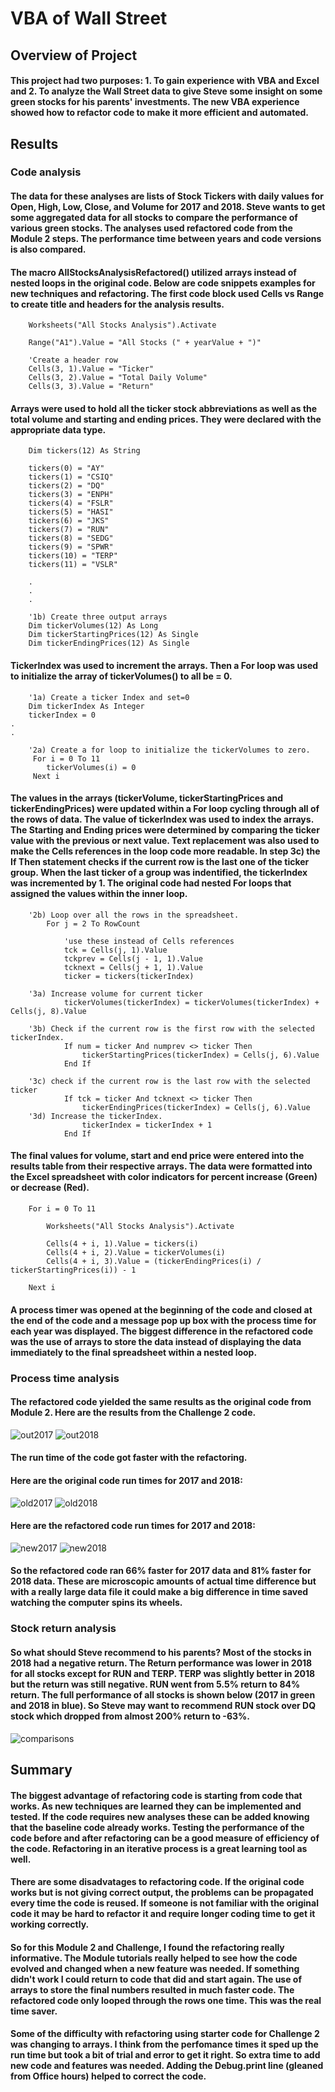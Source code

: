 # VBA of Wall Street

## Overview of Project

#### This project had two purposes: 1. To gain experience with VBA and Excel and 2. To analyze the Wall Street data to give Steve some insight on some green stocks for his parents' investments. The new VBA experience showed how to refactor code to make it more efficient and automated.

## Results

### Code analysis

#### The data for these analyses are lists of Stock Tickers with daily values for Open, High, Low, Close, and Volume for 2017 and 2018. Steve wants to get some aggregated data for all stocks to compare the performance of various green stocks. The analyses used refactored code from the Module 2 steps. The performance time between years and code versions is also compared.

#### The macro AllStocksAnalysisRefactored() utilized arrays instead of nested loops in the original code. Below are code snippets examples for new techniques and refactoring. The first code block used Cells vs Range to create title and headers for the analysis results.

```VB
    Worksheets("All Stocks Analysis").Activate
    
    Range("A1").Value = "All Stocks (" + yearValue + ")"
    
    'Create a header row
    Cells(3, 1).Value = "Ticker"
    Cells(3, 2).Value = "Total Daily Volume"
    Cells(3, 3).Value = "Return"
```
#### Arrays were used to hold all the ticker stock abbreviations as well as the total volume and starting and ending prices. They were declared with the appropriate data type.

```VB
    Dim tickers(12) As String
    
    tickers(0) = "AY"
    tickers(1) = "CSIQ"
    tickers(2) = "DQ"
    tickers(3) = "ENPH"
    tickers(4) = "FSLR"
    tickers(5) = "HASI"
    tickers(6) = "JKS"
    tickers(7) = "RUN"
    tickers(8) = "SEDG"
    tickers(9) = "SPWR"
    tickers(10) = "TERP"
    tickers(11) = "VSLR"

    .
    .
    .
    
    '1b) Create three output arrays
    Dim tickerVolumes(12) As Long
    Dim tickerStartingPrices(12) As Single
    Dim tickerEndingPrices(12) As Single
```

#### TickerIndex was used to increment the arrays. Then a For loop was used to initialize the array of tickerVolumes() to all be = 0.

```VB
    '1a) Create a ticker Index and set=0
    Dim tickerIndex As Integer
    tickerIndex = 0
.
.

    '2a) Create a for loop to initialize the tickerVolumes to zero.
     For i = 0 To 11
        tickerVolumes(i) = 0
     Next i
```

#### The values in the arrays (tickerVolume, tickerStartingPrices and tickerEndingPrices) were updated within a For loop cycling through all of the rows of data. The value of tickerIndex was used to index the arrays. The Starting and Ending prices were determined by comparing the ticker value with the previous or next value. Text replacement was also used to make the Cells references in the loop code more readable. In step 3c) the If Then statement checks if the current row is the last one of the ticker group. When the last ticker of a group was indentified, the tickerIndex was incremented by 1. The original code had nested For loops that assigned the values within the inner loop. 

```VB
    '2b) Loop over all the rows in the spreadsheet.
        For j = 2 To RowCount
    
            'use these instead of Cells references
            tck = Cells(j, 1).Value
            tckprev = Cells(j - 1, 1).Value
            tcknext = Cells(j + 1, 1).Value
            ticker = tickers(tickerIndex)
            
    '3a) Increase volume for current ticker
            tickerVolumes(tickerIndex) = tickerVolumes(tickerIndex) + Cells(j, 8).Value
            
    '3b) Check if the current row is the first row with the selected tickerIndex.
            If num = ticker And numprev <> ticker Then
                tickerStartingPrices(tickerIndex) = Cells(j, 6).Value
            End If
        
    '3c) check if the current row is the last row with the selected ticker
            If tck = ticker And tcknext <> ticker Then
                tickerEndingPrices(tickerIndex) = Cells(j, 6).Value
    '3d) Increase the tickerIndex.
                tickerIndex = tickerIndex + 1
            End If
```

#### The final values for volume, start and end price were entered into the results table from their respective arrays. The data were formatted into the Excel spreadsheet with color indicators for percent increase (Green) or decrease (Red).

```VB
    For i = 0 To 11

        Worksheets("All Stocks Analysis").Activate

        Cells(4 + i, 1).Value = tickers(i)
        Cells(4 + i, 2).Value = tickerVolumes(i)
        Cells(4 + i, 3).Value = (tickerEndingPrices(i) / tickerStartingPrices(i)) - 1

    Next i
```
#### A process timer was opened at the beginning of the code and closed at the end of the code and a message pop up box with the process time for each year was displayed. The biggest difference in the refactored code was the use of arrays to store the data instead of displaying the data immediately to the final spreadsheet within a nested loop.

### Process time analysis

#### The refactored code yielded the same results as the original code from Module 2. Here are the results from the Challenge 2 code.

![out2017](./Resources/output_2017.png)             ![out2018](./Resources/output_2018.png) 

#### The run time of the code got faster with the refactoring. 

#### Here are the original code run times for 2017 and 2018:

![old2017](./Resources/VBA_Challenge_2017_oldcode.png)          ![old2018](./Resources/VBA_Challenge_2018_oldcode.png)

#### Here are the refactored code run times for 2017 and 2018:

![new2017](./Resources/VBA_Challenge_2017.png)          ![new2018](./Resources/VBA_Challenge_2018.png) 

#### So the refactored code ran 66% faster for 2017 data and 81% faster for 2018 data. These are microscopic amounts of actual time difference but with a really large data file it could make a big difference in time saved watching the computer spins its wheels.

### Stock return analysis

#### So what should Steve recommend to his parents? Most of the stocks in 2018 had a negative return. The Return performance was lower in 2018 for all stocks except for RUN and TERP. TERP was slightly better in 2018 but the return was still negative. RUN went from 5.5% return to 84% return. The full performance of all stocks is shown below (2017 in green and 2018 in blue). So Steve may want to recommend RUN stock over DQ stock which dropped from almost 200% return to -63%.

![comparisons](./Resources/Returns_Comparison.png)  

## Summary

#### The biggest advantage of refactoring code is starting from code that works. As new techniques are learned they can be implemented and tested. If the code requires new analyses these can be added knowing that the baseline code already works. Testing the performance of the code before and after refactoring can be a good measure of efficiency of the code. Refactoring in an iterative process is a great learning tool as well. 

#### There are some disadvatages to refactoring code. If the original code works but is not giving correct output, the problems can be propagated every time the code is reused. If someone is not familiar with the original code it may be hard to refactor it and require longer coding time to get it working correctly.

#### So for this Module 2 and Challenge, I found the refactoring really informative. The Module tutorials really helped to see how the code evolved and changed when a new feature was needed. If something didn't work I could return to code that did and start again. The use of arrays to store the final numbers resulted in much faster code. The refactored code only looped through the rows one time. This was the real time saver.

#### Some of the difficulty with refactoring using starter code for Challenge 2 was changing to arrays. I think from the perfomance times it sped up the run time but took a bit of trial and error to get it right. So extra time to add new code and features was needed. Adding the Debug.print line (gleaned from Office hours) helped to correct the code.

